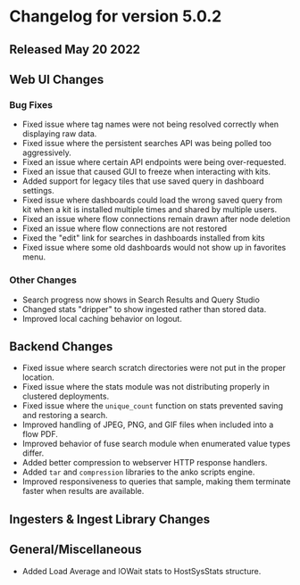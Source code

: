 # Changelog for version 5.0.2

## Released May 20 2022

## Web UI Changes

### Bug Fixes

* Fixed issue where tag names were not being resolved correctly when displaying raw data.
* Fixed issue where the persistent searches API was being polled too aggressively.
* Fixed an issue where certain API endpoints were being over-requested.
* Fixed an issue that caused GUI to freeze when interacting with kits.
* Added support for legacy tiles that use saved query in dashboard settings.
* Fixed issue where dashboards could load the wrong saved query from kit when a kit is installed multiple times and shared by multiple users.
* Fixed an issue where flow connections remain drawn after node deletion
* Fixed an issue where flow connections are not restored
* Fixed the "edit" link for searches in dashboards installed from kits
* Fixed issue where some old dashboards would not show up in favorites menu.

### Other Changes

* Search progress now shows in Search Results and Query Studio
* Changed stats "dripper" to show ingested rather than stored data.
* Improved local caching behavior on logout.


## Backend Changes

* Fixed issue where search scratch directories were not put in the proper location.
* Fixed issue where the stats module was not distributing properly in clustered deployments.
* Fixed issue where the `unique_count` function on stats prevented saving and restoring a search.
* Improved handling of JPEG, PNG, and GIF files when included into a flow PDF.
* Improved behavior of fuse search module when enumerated value types differ.
* Added better compression to webserver HTTP response handlers.
* Added `tar` and `compression` libraries to the anko scripts engine.
* Improved responsiveness to queries that sample, making them terminate faster when results are available.

## Ingesters & Ingest Library Changes


## General/Miscellaneous

* Added Load Average and IOWait stats to HostSysStats structure.
